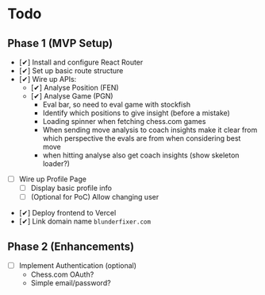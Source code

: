 # Todo

## Phase 1 (MVP Setup)

- [✔] Install and configure React Router
- [✔] Set up basic route structure
- [✔] Wire up APIs:
  - [✔] Analyse Position (FEN)
  - [✔] Analyse Game (PGN)
    - Eval bar, so need to eval game with stockfish
    - Identify which positions to give insight (before a mistake)
    - Loading spinner when fetching chess.com games
    - When sending move analysis to coach insights make it clear from which perspective the evals are from when considering best move
    - when hitting analyse also get coach insights (show skeleton loader?)
- [ ] Wire up Profile Page
  - [ ] Display basic profile info
  - [ ] (Optional for PoC) Allow changing user
- [✔] Deploy frontend to Vercel
- [✔] Link domain name `blunderfixer.com`

## Phase 2 (Enhancements)

- [ ] Implement Authentication (optional)
  - Chess.com OAuth?
  - Simple email/password?
